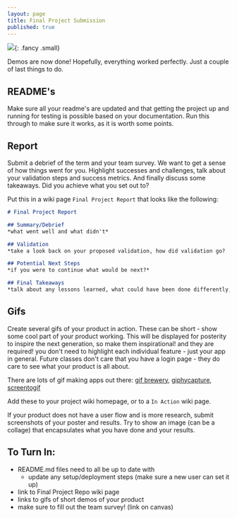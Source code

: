 ```yaml
---
layout: page
title: Final Project Submission
published: true
---
```


![](https://media.giphy.com/media/BQAk13taTaKYw/giphy.gif){: .fancy .small}


Demos are now done!  Hopefully, everything worked perfectly.  Just a couple of last things to do.  

## README's
Make sure all your readme's are updated and that getting the project up and running for testing is possible based on your documentation. Run this through to make sure it works, as it is worth some points.

## Report
Submit a debrief of the term and your team survey.  We want to get a sense of how things went for you.  Highlight successes and challenges, talk about your validation steps and success metrics. And finally discuss some takeaways. Did you achieve what you set out to?

Put this in a wiki page `Final Project Report` that looks like the following: 

```markdown
# Final Project Report 

## Summary/Debrief 
*what went well and what didn't*

## Validation 
*take a look back on your proposed validation, how did validation go?  talk about any success metrics achieved and the challenges of those not*

## Potential Next Steps
*if you were to continue what would be next?*

## Final Takeaways
*talk about any lessons learned, what could have been done differently, hopes for the future, what you really enjoyed*

```

## Gifs
Create several gifs of your product in action. These can be short - show some cool part of your product working. This will be displayed for posterity to inspire the next generation, so make them inspirational! and they are required! you don't need to highlight each individual feature - just your app in general. Future classes don't care that you have a login page - they do care to see what your product is all about.

There are lots of gif making apps out there: [gif brewery](https://gfycat.com/gifbrewery), [giphycapture](https://giphy.com/apps/giphycapture), [screentogif](http://www.screentogif.com/)

Add these to your project wiki homepage, or to a `In Action` wiki page. 

If your product does not have a user flow and is more research, submit screenshots of your poster and results. Try to show an image (can be a collage) that encapsulates what you have done and your results.

## To Turn In:

* README.md files need to all be up to date with
  * update any setup/deployment steps (make sure a new user can set it up)
* link to Final Project Repo wiki page
* links to gifs of short demos of your product
* make sure to fill out the team survey! (link on canvas)
